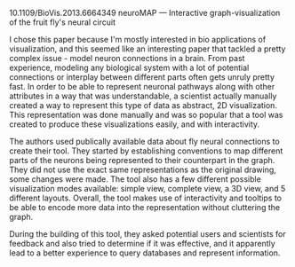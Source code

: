 10.1109/BioVis.2013.6664349
neuroMAP — Interactive graph-visualization of the fruit fly's neural circuit

I chose this paper because I'm mostly interested in bio applications of visualization, and this seemed like an interesting paper that tackled a pretty complex issue - model neuron connections in a brain. From past experience, modeling any biological system with a lot of potential connections or interplay between different parts often gets unruly pretty fast. In order to be able to represent neuronal pathways along with other attributes in a way that was understandable, a scientist actually manually created a way to represent this type of data as abstract, 2D visualization. This representation was done manually and was so popular that a tool was created to produce these visualizations easily, and with interactivity.

The authors used publically available data about fly neural connections to create their tool. They started by establishing conventions to map different parts of the neurons being represented to their counterpart in the graph. They did not use the exact same representations as the original drawing, some changes were made. The tool also has a few different possible visualization modes available: simple view, complete view, a 3D view, and 5 different layouts. Overall, the tool makes use of interactivity and tooltips to be able to encode more data into the representation without cluttering the graph. 

During the building of this tool, they asked potential users and scientists for feedback and also tried to determine if it was effective, and it apparently lead to a better experience to query databases and represent information.
